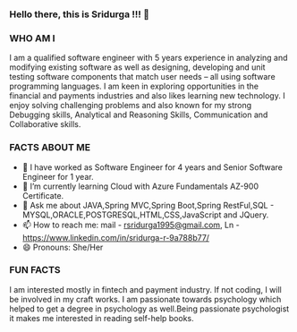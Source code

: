 ### Hello there, this is Sridurga !!! 👋

### WHO AM I
I am a qualified software engineer with 5 years experience in analyzing and modifying existing software as well as designing, developing and unit testing software components that match user needs – all using software programming languages.
I am keen in exploring opportunities in the financial and payments industries and also likes learning new technology. 
I enjoy solving challenging problems and also known for my strong Debugging skills, Analytical and Reasoning Skills, Communication and Collaborative skills.

### FACTS ABOUT ME

- 🔭 I have worked as Software Engineer for 4 years and Senior Software Engineer for 1 year.
- 🌱 I’m currently learning Cloud with Azure Fundamentals AZ-900 Certificate.
- 💬 Ask me about JAVA,Spring MVC,Spring Boot,Spring RestFul,SQL - MYSQL,ORACLE,POSTGRESQL,HTML,CSS,JavaScript and JQuery.
- 📫 How to reach me: mail - rsridurga1995@gmail.com, Ln - https://www.linkedin.com/in/sridurga-r-9a788b77/
- 😄 Pronouns: She/Her

### FUN FACTS

I am interested mostly in fintech and payment industry.
If not coding, I will be involved in my craft works.
I am passionate towards psychology which helped to get a degree in psychology as well.Being passionate psychologist it makes me interested in reading self-help books.
